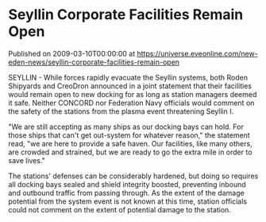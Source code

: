 # Seyllin Corporate Facilities Remain Open
Published on 2009-03-10T00:00:00 at https://universe.eveonline.com/new-eden-news/seyllin-corporate-facilities-remain-open

SEYLLIN - While forces rapidly evacuate the Seyllin systems, both Roden Shipyards and CreoDron announced in a joint statement that their facilities would remain open to new docking for as long as station managers deemed it safe. Neither CONCORD nor Federation Navy officials would comment on the safety of the stations from the plasma event threatening Seyllin I.  
  
"We are still accepting as many ships as our docking bays can hold.  For those ships that can't get out-system for whatever reason," the statement read, "we are here to provide a safe haven. Our facilities, like many others, are crowded and strained, but we are ready to go the extra mile in order to save lives."  
  
The stations' defenses can be considerably hardened, but doing so requires all docking bays sealed and shield integrity boosted, preventing inbound and outbound traffic from passing through. As the extent of the damage potential from the system event is not known at this time, station officials could not comment on the extent of potential damage to the station.
